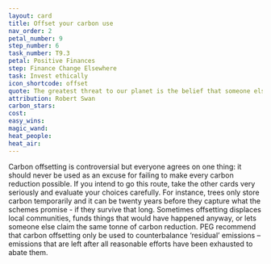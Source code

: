 ```yaml
---
layout: card
title: Offset your carbon use
nav_order: 2
petal_number: 9
step_number: 6
task_number: T9.3
petal: Positive Finances
step: Finance Change Elsewhere
task: Invest ethically
icon_shortcode: offset
quote: The greatest threat to our planet is the belief that someone else will save it.
attribution: Robert Swan
carbon_stars: 
cost: 
easy_wins: 
magic_wand: 
heat_people: 
heat_air: 
---
```


<p>Carbon offsetting is controversial but everyone agrees on one thing:  it should never be used as an excuse for failing to make every carbon reduction possible. If you intend to go this route, take the other cards very seriously and evaluate your choices carefully.  For instance, trees only store carbon temporarily and it can be twenty years before they capture what the schemes promise - if they survive that long.   Sometimes offsetting displaces local communities, funds things that would have happened anyway, or lets someone else claim the same tonne of carbon reduction. PEG recommend that carbon offsetting only be used to counterbalance ‘residual’ emissions – emissions that are left after all reasonable efforts have been exhausted to abate them.</p> 
